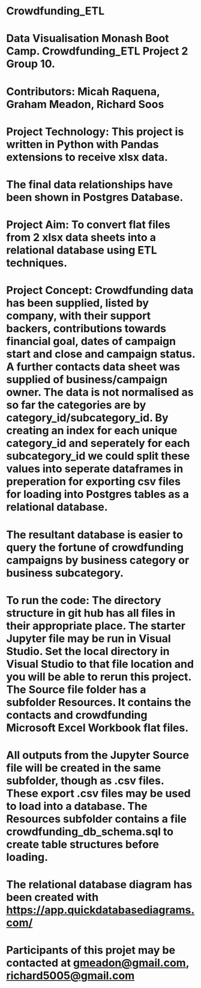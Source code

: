 # Crowdfunding_ETL

# Data Visualisation Monash Boot Camp. Crowdfunding_ETL Project 2 Group 10. 
# Contributors: Micah Raquena, Graham Meadon, Richard Soos

# Project Technology: This project is written in Python with Pandas extensions to receive xlsx data.

# The final data relationships have been shown in Postgres Database.

# Project Aim: To convert flat files from 2 xlsx data sheets into a relational database using ETL techniques.

# Project Concept: Crowdfunding data has been supplied,  listed by company, with their support backers, contributions towards financial goal, dates of campaign start and close and campaign status. A further contacts data sheet was supplied of business/campaign owner. The data is not normalised as so far the categories are by category_id/subcategory_id. By creating an index for each unique category_id and seperately for each subcategory_id we could split these values into seperate dataframes in preperation for exporting csv files for loading into Postgres tables as a relational database.

# The resultant database is easier to query the fortune of crowdfunding campaigns by business category or business subcategory.

# To run the code:  The directory structure in git hub has all files in their appropriate place. The starter Jupyter file may be run in Visual Studio. Set the local directory in Visual Studio to that file location and you will be able to rerun this project. The Source file folder has a subfolder Resources. It contains the contacts and crowdfunding Microsoft Excel Workbook flat files. 

# All outputs from the Jupyter Source file will be created in the same subfolder, though as .csv files. These export .csv files may be used to load into a database. The Resources subfolder contains a file crowdfunding_db_schema.sql to create table structures before loading.

# The relational database diagram has been created with https://app.quickdatabasediagrams.com/

# Participants of this projet may be contacted at gmeadon@gmail.com, richard5005@gmail.com
